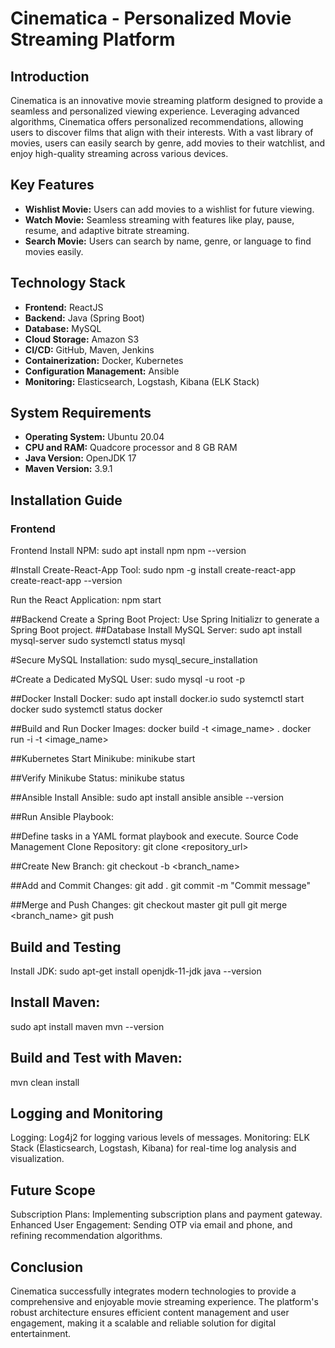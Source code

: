 # Cinematica - Personalized Movie Streaming Platform

## Introduction

Cinematica is an innovative movie streaming platform designed to provide a seamless and personalized viewing experience. Leveraging advanced algorithms, Cinematica offers personalized recommendations, allowing users to discover films that align with their interests. With a vast library of movies, users can easily search by genre, add movies to their watchlist, and enjoy high-quality streaming across various devices.

## Key Features

- **Wishlist Movie:** Users can add movies to a wishlist for future viewing.
- **Watch Movie:** Seamless streaming with features like play, pause, resume, and adaptive bitrate streaming.
- **Search Movie:** Users can search by name, genre, or language to find movies easily.

## Technology Stack

- **Frontend:** ReactJS
- **Backend:** Java (Spring Boot)
- **Database:** MySQL
- **Cloud Storage:** Amazon S3
- **CI/CD:** GitHub, Maven, Jenkins
- **Containerization:** Docker, Kubernetes
- **Configuration Management:** Ansible
- **Monitoring:** Elasticsearch, Logstash, Kibana (ELK Stack)

## System Requirements

- **Operating System:** Ubuntu 20.04
- **CPU and RAM:** Quadcore processor and 8 GB RAM
- **Java Version:** OpenJDK 17
- **Maven Version:** 3.9.1

## Installation Guide

### Frontend
Frontend
Install NPM:
sudo apt install npm
npm --version

#Install Create-React-App Tool:
sudo npm -g install create-react-app
create-react-app --version

Run the React Application:
npm start

##Backend
Create a Spring Boot Project:
Use Spring Initializr to generate a Spring Boot project.
##Database
Install MySQL Server:
sudo apt install mysql-server
sudo systemctl status mysql

#Secure MySQL Installation:
sudo mysql_secure_installation

#Create a Dedicated MySQL User:
sudo mysql -u root -p

##Docker
Install Docker:
sudo apt install docker.io
sudo systemctl start docker
sudo systemctl status docker

##Build and Run Docker Images:
docker build -t <image_name> .
docker run -i -t <image_name>

##Kubernetes
Start Minikube:
minikube start

##Verify Minikube Status:
minikube status

##Ansible
Install Ansible:
sudo apt install ansible
ansible --version

##Run Ansible Playbook:

##Define tasks in a YAML format playbook and execute.
Source Code Management
Clone Repository:
git clone <repository_url>

##Create New Branch:
git checkout -b <branch_name>

##Add and Commit Changes:
git add .
git commit -m "Commit message"

##Merge and Push Changes:
git checkout master
git pull
git merge <branch_name>
git push

## Build and Testing
Install JDK:
sudo apt-get install openjdk-11-jdk
java --version

## Install Maven:
sudo apt install maven
mvn --version

## Build and Test with Maven:
mvn clean install

## Logging and Monitoring
Logging: Log4j2 for logging various levels of messages.
Monitoring: ELK Stack (Elasticsearch, Logstash, Kibana) for real-time log analysis and visualization.

## Future Scope
Subscription Plans: Implementing subscription plans and payment gateway.
Enhanced User Engagement: Sending OTP via email and phone, and refining recommendation algorithms.

## Conclusion
Cinematica successfully integrates modern technologies to provide a comprehensive and enjoyable movie streaming experience. The platform's robust architecture ensures efficient content management and user engagement, making it a scalable and reliable solution for digital entertainment.

